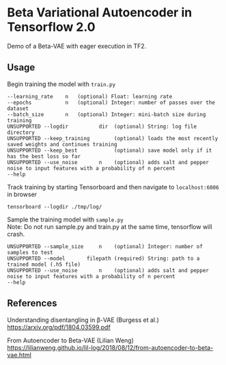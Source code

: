 # Beta Variational Autoencoder in Tensorflow 2.0

Demo of a Beta-VAE with eager execution in TF2. 

## Usage
Begin training the model with ```train.py```  
```
--learning_rate    n   (optional) Float: learning rate
--epochs           n   (optional) Integer: number of passes over the dataset
--batch_size       n   (optional) Integer: mini-batch size during training
UNSUPPORTED --logdir          dir  (optional) String: log file directory
UNSUPPORTED --keep_training        (optional) loads the most recently saved weights and continues training
UNSUPPORTED --keep_best            (optional) save model only if it has the best loss so far
UNSUPPORTED --use_noise       n    (optional) adds salt and pepper noise to input features with a probability of n percent
--help
```
Track training by starting Tensorboard and then navigate to ```localhost:6006``` in browser
```
tensorboard --logdir ./tmp/log/
```
Sample the training model with ```sample.py```  
Note: Do not run sample.py and train.py at the same time, tensorflow will crash.
```
UNSUPPORTED --sample_size     n    (optional) Integer: number of samples to test
UNSUPPORTED --model       filepath (required) String: path to a trained model (.h5 file)
UNSUPPORTED --use_noise       n    (optional) adds salt and pepper noise to input features with a probability of n percent
--help
```

## References
Understanding disentangling in β-VAE (Burgess et al.)  
https://arxiv.org/pdf/1804.03599.pdf 

From Autoencoder to Beta-VAE (Lilian Weng)  
https://lilianweng.github.io/lil-log/2018/08/12/from-autoencoder-to-beta-vae.html 

